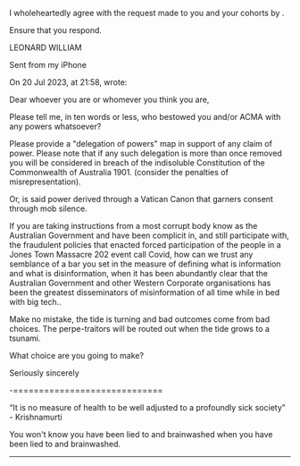 I wholeheartedly agree with the request made to you and your cohorts by .

Ensure that you respond.

LEONARD WILLIAM

Sent from my iPhone

On 20 Jul 2023, at 21:58, wrote:

Dear whoever you are or whomever you think you are,

Please tell me, in ten words or less, who bestowed you and/or ACMA with any powers whatsoever?

Please provide a "delegation of powers" map in support of any claim of power. Please note that if any such
delegation is more than once removed you will be considered in breach of the indisoluble Constitution of the
Commonwealth of Australia 1901. (consider the penalties of misrepresentation).

Or, is said power derived through a Vatican Canon that garners consent through mob silence.

If you are taking instructions from a most corrupt body know as the Australian Government and have been
complicit in, and still participate with, the fraudulent policies that enacted forced participation of the people in a
Jones Town Massacre 202 event call Covid, how can we trust any semblance of a bar you set in the measure of
defining what is information and what is disinformation, when it has been abundantly clear that the Australian
Government and other Western Corporate organisations has been the greatest disseminators of misinformation of all
time while in bed with big tech..

Make no mistake, the tide is turning and bad outcomes come from bad choices. The perpe-traitors will be routed
out when the tide grows to a tsunami.

What choice are you going to make?

Seriously sincerely

-=============================

“It is no measure of health to be well adjusted to a profoundly sick society” - Krishnamurti

You won't know you have been lied to and brainwashed when you have been lied to and brainwashed.


-----

